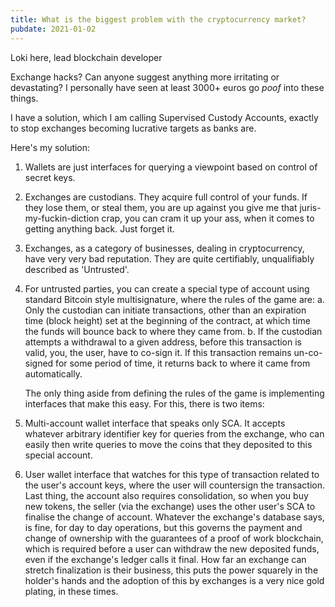 ```yaml
---
title: What is the biggest problem with the cryptocurrency market?
pubdate: 2021-01-02
---
```

Loki here, lead blockchain developer

Exchange hacks? Can anyone suggest anything more irritating or devastating? I personally have seen at least 3000+ euros go *poof* into these things.

I have a solution, which I am calling Supervised Custody Accounts, exactly to stop exchanges becoming lucrative targets as banks are.

Here's my solution:

1. Wallets are just interfaces for querying a viewpoint based on control of secret keys.

2. Exchanges are custodians. They acquire full control of your funds. If they lose them, or steal them, you are up against you give me that juris-my-fuckin-diction crap, you can cram it up your ass, when it comes to getting anything back. Just forget it.

3. Exchanges, as a category of businesses, dealing in cryptocurrency, have very very bad reputation. They are quite certifiably, unqualifiably described as 'Untrusted'.

4. For untrusted parties, you can create a special type of account using standard Bitcoin style multisignature, where the rules of the game are:
   a. Only the custodian can initiate transactions, other than an expiration time (block height) set at the beginning of the contract, at which time the funds will bounce back to where they came from.
   b. If the custodian attempts a withdrawal to a given address, before this transaction is valid, you, the user, have to co-sign it. If this transaction remains un-co-signed for some period of time, it returns back to where it came from automatically.

   The only thing aside from defining the rules of the game is implementing interfaces that make this easy. For this, there is two items:

1. Multi-account wallet interface that speaks only SCA. It accepts whatever arbitrary identifier key for queries from the exchange, who can easily then write queries to move the coins that they deposited to this special account.

2. User wallet interface that watches for this type of transaction related to the user's account keys, where the user will countersign the transaction.
   Last thing, the account also requires consolidation, so when you buy new tokens, the seller (via the exchange) uses the other user's SCA to finalise the change of account. Whatever the exchange's database says, is fine, for day to day operations, but this governs the payment and change of ownership with the guarantees of a proof of work blockchain, which is required before a user can withdraw the new deposited funds, even if the exchange's ledger calls it final.
   How far an exchange can stretch finalization is their business, this puts the power squarely in the holder's hands and the adoption of this by exchanges is a very nice gold plating, in these times.
